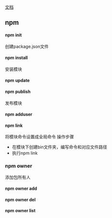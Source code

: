 [文档](https://docs.npmjs.com/getting-started/fixing-npm-permissions)  

## npm

#### npm init
创建package.json文件

#### npm install 
安装模块

#### npm update

#### npm publish
发布模块

#### npm adduser

#### npm link
将模块命令设置成全局命令
操作步骤
* 在模块下创建bin文件夹，编写命令和对应文件路径
* 执行npm link

### npm owner 
添加包所有人
#### npm owner add 
#### npm owner del
#### npm owner list
